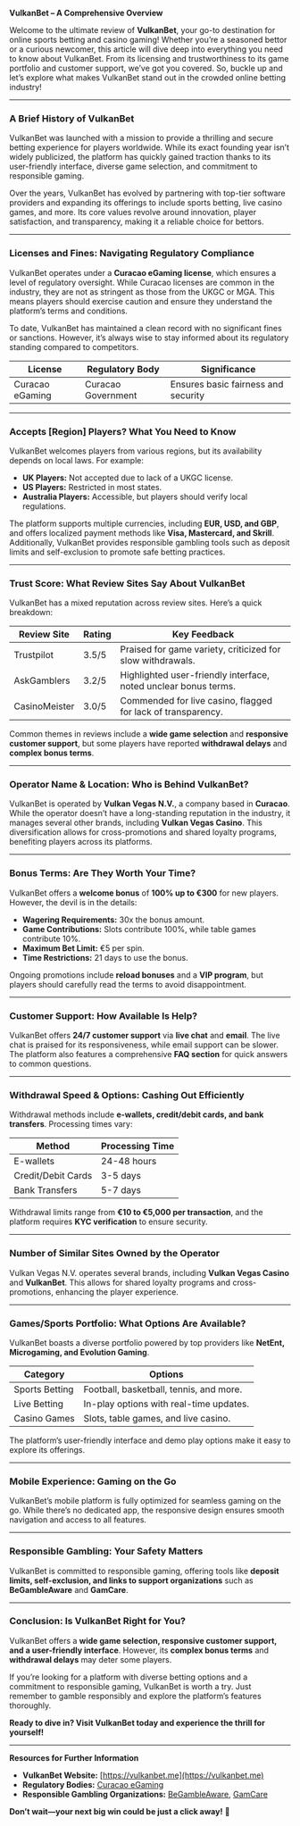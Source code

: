 **VulkanBet – A Comprehensive Overview**  

Welcome to the ultimate review of **VulkanBet**, your go-to destination for online sports betting and casino gaming! Whether you’re a seasoned bettor or a curious newcomer, this article will dive deep into everything you need to know about VulkanBet. From its licensing and trustworthiness to its game portfolio and customer support, we’ve got you covered. So, buckle up and let’s explore what makes VulkanBet stand out in the crowded online betting industry!  

---

### **A Brief History of VulkanBet**  
VulkanBet was launched with a mission to provide a thrilling and secure betting experience for players worldwide. While its exact founding year isn’t widely publicized, the platform has quickly gained traction thanks to its user-friendly interface, diverse game selection, and commitment to responsible gaming.  

Over the years, VulkanBet has evolved by partnering with top-tier software providers and expanding its offerings to include sports betting, live casino games, and more. Its core values revolve around innovation, player satisfaction, and transparency, making it a reliable choice for bettors.  

---

### **Licenses and Fines: Navigating Regulatory Compliance**  
VulkanBet operates under a **Curacao eGaming license**, which ensures a level of regulatory oversight. While Curacao licenses are common in the industry, they are not as stringent as those from the UKGC or MGA. This means players should exercise caution and ensure they understand the platform’s terms and conditions.  

To date, VulkanBet has maintained a clean record with no significant fines or sanctions. However, it’s always wise to stay informed about its regulatory standing compared to competitors.  

| **License**       | **Regulatory Body** | **Significance**                     |  
|--------------------|---------------------|--------------------------------------|  
| Curacao eGaming    | Curacao Government  | Ensures basic fairness and security  |  

---

### **Accepts [Region] Players? What You Need to Know**  
VulkanBet welcomes players from various regions, but its availability depends on local laws. For example:  
- **UK Players:** Not accepted due to lack of a UKGC license.  
- **US Players:** Restricted in most states.  
- **Australia Players:** Accessible, but players should verify local regulations.  

The platform supports multiple currencies, including **EUR, USD, and GBP**, and offers localized payment methods like **Visa, Mastercard, and Skrill**. Additionally, VulkanBet provides responsible gambling tools such as deposit limits and self-exclusion to promote safe betting practices.  

---

### **Trust Score: What Review Sites Say About VulkanBet**  
VulkanBet has a mixed reputation across review sites. Here’s a quick breakdown:  

| **Review Site**    | **Rating** | **Key Feedback**                     |  
|---------------------|------------|--------------------------------------|  
| Trustpilot          | 3.5/5      | Praised for game variety, criticized for slow withdrawals. |  
| AskGamblers         | 3.2/5      | Highlighted user-friendly interface, noted unclear bonus terms. |  
| CasinoMeister       | 3.0/5      | Commended for live casino, flagged for lack of transparency. |  

Common themes in reviews include a **wide game selection** and **responsive customer support**, but some players have reported **withdrawal delays** and **complex bonus terms**.  

---

### **Operator Name & Location: Who is Behind VulkanBet?**  
VulkanBet is operated by **Vulkan Vegas N.V.**, a company based in **Curacao**. While the operator doesn’t have a long-standing reputation in the industry, it manages several other brands, including **Vulkan Vegas Casino**. This diversification allows for cross-promotions and shared loyalty programs, benefiting players across its platforms.  

---

### **Bonus Terms: Are They Worth Your Time?**  
VulkanBet offers a **welcome bonus** of **100% up to €300** for new players. However, the devil is in the details:  
- **Wagering Requirements:** 30x the bonus amount.  
- **Game Contributions:** Slots contribute 100%, while table games contribute 10%.  
- **Maximum Bet Limit:** €5 per spin.  
- **Time Restrictions:** 21 days to use the bonus.  

Ongoing promotions include **reload bonuses** and a **VIP program**, but players should carefully read the terms to avoid disappointment.  

---

### **Customer Support: How Available Is Help?**  
VulkanBet offers **24/7 customer support** via **live chat** and **email**. The live chat is praised for its responsiveness, while email support can be slower. The platform also features a comprehensive **FAQ section** for quick answers to common questions.  

---

### **Withdrawal Speed & Options: Cashing Out Efficiently**  
Withdrawal methods include **e-wallets, credit/debit cards, and bank transfers**. Processing times vary:  

| **Method**         | **Processing Time** |  
|---------------------|---------------------|  
| E-wallets           | 24-48 hours         |  
| Credit/Debit Cards  | 3-5 days            |  
| Bank Transfers      | 5-7 days            |  

Withdrawal limits range from **€10 to €5,000 per transaction**, and the platform requires **KYC verification** to ensure security.  

---

### **Number of Similar Sites Owned by the Operator**  
Vulkan Vegas N.V. operates several brands, including **Vulkan Vegas Casino** and **VulkanBet**. This allows for shared loyalty programs and cross-promotions, enhancing the player experience.  

---

### **Games/Sports Portfolio: What Options Are Available?**  
VulkanBet boasts a diverse portfolio powered by top providers like **NetEnt, Microgaming, and Evolution Gaming**.  

| **Category**        | **Options**                              |  
|----------------------|------------------------------------------|  
| Sports Betting       | Football, basketball, tennis, and more.  |  
| Live Betting         | In-play options with real-time updates.  |  
| Casino Games         | Slots, table games, and live casino.     |  

The platform’s user-friendly interface and demo play options make it easy to explore its offerings.  

---

### **Mobile Experience: Gaming on the Go**  
VulkanBet’s mobile platform is fully optimized for seamless gaming on the go. While there’s no dedicated app, the responsive design ensures smooth navigation and access to all features.  

---

### **Responsible Gambling: Your Safety Matters**  
VulkanBet is committed to responsible gaming, offering tools like **deposit limits, self-exclusion, and links to support organizations** such as **BeGambleAware** and **GamCare**.  

---

### **Conclusion: Is VulkanBet Right for You?**  
VulkanBet offers a **wide game selection, responsive customer support, and a user-friendly interface**. However, its **complex bonus terms** and **withdrawal delays** may deter some players.  

If you’re looking for a platform with diverse betting options and a commitment to responsible gaming, VulkanBet is worth a try. Just remember to gamble responsibly and explore the platform’s features thoroughly.  

**Ready to dive in? Visit VulkanBet today and experience the thrill for yourself!**  

---

**Resources for Further Information**  
- **VulkanBet Website:** [https://vulkanbet.me](https://vulkanbet.me)  
- **Regulatory Bodies:** [Curacao eGaming](https://www.curacao-egaming.com)  
- **Responsible Gambling Organizations:** [BeGambleAware](https://www.begambleaware.org), [GamCare](https://www.gamcare.org.uk)  

**Don’t wait—your next big win could be just a click away!** 🚀